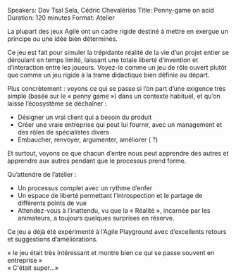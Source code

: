 Speakers: Dov Tsal Sela, Cédric Chevalérias
Title: Penny-game on acid
Duration: 120 minutes
Format: Atelier

La plupart des jeux Agile ont un cadre rigide destiné à mettre en exergue un principe ou une idée bien déterminés.

Ce jeu est fait pour simuler la trépidante réalité de la vie d’un projet entier se déroulant en temps limité, laissant une totale liberté d’invention et  d’interaction entre les joueurs.
Voyez-le comme un jeu de rôle ouvert plutôt que comme un jeu rigide à la trame didactique bien définie au départ.

Plus concrètement : voyons ce qui se passe si l’on part d’une exigence très simple (basée sur le « penny game ») dans un contexte habituel, et qu’on laisse l’écosystème se déchaîner :

- Désigner un vrai client qui a besoin du produit
- Créer une vraie entreprise qui peut lui fournir, avec un management et des rôles de spécialistes divers
- Embaucher, renvoyer, argumenter, améliorer ( ?)

Et surtout, voyons ce que chacun d’entre nous peut apprendre des autres et apprendre aux autres pendant que le processus prend forme.

Qu’attendre de l’atelier :

- Un processus complet avec un rythme d’enfer
- Un espace de liberté permettant l’introspection et le partage de différents points de vue
- Attendez-vous à l’inattendu, vu que la « Réalité », incarnée par les animateurs, a toujours quelques surprises en réserve.

Ce jeu a déjà été expérimenté à l’Agile Playground avec d’excellents retours et suggestions d’améliorations.

« le jeu était très intéressant et montre bien ce qui se passe souvent en entreprise »  
« C'était super…»
